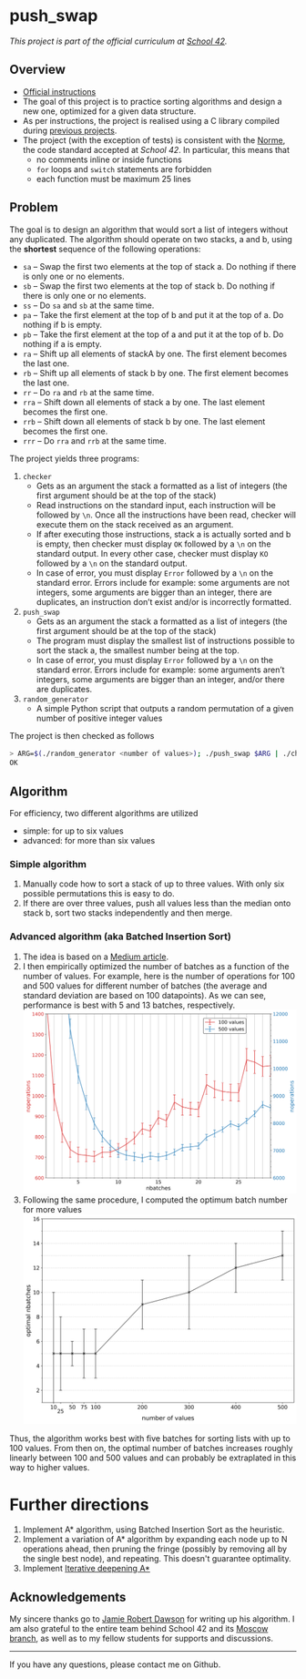 # push_swap

*This project is part of the official curriculum at [School 42](https://en.wikipedia.org/wiki/42_(school)).*

## Overview


* [Official instructions](docs/subjects/push_swap.en.pdf)
* The goal of this project is to practice sorting algorithms and design a new one, optimized for a given data structure.
* As per instructions, the project is realised using a C library compiled during [previous projects](http://github.com/almayor/libftprintfgnl).
* The project (with the exception of tests) is consistent with the [Norme](docs/subjects/norme.en.pdf), the code standard accepted at *School 42*. In particular, this means that
	* no comments inline or inside functions
	* `for` loops and `switch` statements are forbidden
	* each function must be maximum 25 lines

## Problem

The goal is to design an algorithm that would sort a list of integers without any duplicated. The algorithm should operate on two stacks, a and b, using the **shortest** sequence of the following operations:

- `sa` – Swap the first two elements at the top of stack a. Do nothing if there is only one or no elements.
- `sb` – Swap the first two elements at the top of stack b. Do nothing if there is only one or no elements.
- `ss` – Do `sa` and `sb` at the same time.
- `pa` – Take the first element at the top of b and put it at the top of a. Do
nothing if b is empty.
- `pb` – Take the first element at the top of a and put it at the top of b. Do nothing if a is empty.  
- `ra` – Shift up all elements of stackA by one. The first element becomes
the last one.
- `rb` – Shift up all elements of stack b by one. The first element becomes
the last one.
- `rr` – Do `ra` and `rb` at the same time.
- `rra` – Shift down all elements of stack a by one. The last element becomes
the first one.
- `rrb` – Shift down all elements of stack b by one. The last element becomes
the first one.
- `rrr` – Do `rra` and `rrb` at the same time.

The project yields three programs:

1. `checker`
	* Gets as an argument the stack a formatted as a list of integers (the first argument should be at the top of the stack)
	* Read instructions on the standard input, each instruction will be followed by `\n`. Once all the instructions have been read, checker will execute them on the stack received as an argument.
	* If after executing those instructions, stack a is actually sorted and b is empty, then checker must display `OK` followed by a `\n` on the standard output. In every other case, checker must display `KO` followed by a `\n` on the standard output.
	* In case of error, you must display `Error` followed by a `\n` on the standard error. Errors include for example: some arguments are not integers, some arguments are bigger than an integer, there are duplicates, an instruction don’t exist and/or is incorrectly formatted.
2. `push_swap`
	* Gets as an argument the stack a formatted as a list of integers (the first argument should be at the top of the stack)
	* The program must display the smallest list of instructions possible to sort the stack a, the smallest number being at the top.
	* In case of error, you must display `Error` followed by a `\n` on the standard error. Errors include for example: some arguments aren’t integers, some arguments are bigger than an integer, and/or there are duplicates.
3. `random_generator`
	* A simple Python script that outputs a random permutation of a given number of positive integer values

The project is then checked as follows

```sh
> ARG=$(./random_generator <number of values>); ./push_swap $ARG | ./checker $ARG
OK
```

## Algorithm

For efficiency, two different algorithms are utilized

* simple: for up to six values
* advanced: for more than six values

### Simple algorithm

1. Manually code how to sort a stack of up to three values. With only six possible permutations this is easy to do.
2. If there are over three values, push all values less than the median onto stack b, sort two stacks independently and then merge. 

### Advanced algorithm (aka Batched Insertion Sort)

1. The idea is based on a [Medium article](https://medium.com/@jamierobertdawson/push-swap-the-least-amount-of-moves-with-two-stacks-d1e76a71789a).
2. I then empirically optimized the number of batches as a function of the number of values. For example, here is the number of operations for 100 and 500 values for different number of batches (the average and standard deviation are based on 100 datapoints). As we can see, performance is best with 5 and 13 batches, respectively.
![](assets/nbatches_noperations_plot.png)
3. Following the same procedure, I computed the optimum batch number for more values
![](assets/nbatches_nvalues_plot.png)

Thus, the algorithm works best with five batches for sorting lists with up to 100 values. From then on, the optimal number of batches increases roughly linearly between 100 and 500 values and can probably be extraplated in this way to higher values.

# Further directions

1. Implement A* algorithm, using Batched Insertion Sort as the heuristic.
2. Implement a variation of A* algorithm by expanding each node up to N operations ahead, then pruning the fringe (possibly by removing all by the single best node), and repeating. This doesn't guarantee optimality.
3. Implement [Iterative deepening A*](https://en.wikipedia.org/wiki/Iterative_deepening_A*)

## Acknowledgements

My sincere thanks go to [Jamie Robert Dawson](https://medium.com/@jamierobertdawson) for writing up his algorithm. I am also grateful to the entire team behind School 42 and its [Moscow branch](https://21-school.ru
), as well as to my fellow students for supports and discussions.

---
If you have any questions, please contact me on Github.
